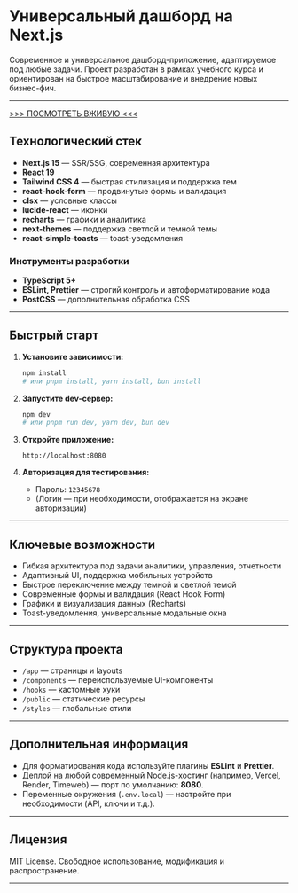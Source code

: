 # Универсальный дашборд на Next.js

Современное и универсальное дашборд-приложение, адаптируемое под любые задачи. Проект разработан в рамках учебного курса и ориентирован на быстрое масштабирование и внедрение новых бизнес-фич.

---

[>>> ПОСМОТРЕТЬ ВЖИВУЮ <<<](https://taskhub.berghub.ru)


## Технологический стек

- **Next.js 15** — SSR/SSG, современная архитектура
- **React 19**
- **Tailwind CSS 4** — быстрая стилизация и поддержка тем
- **react-hook-form** — продвинутые формы и валидация
- **clsx** — условные классы
- **lucide-react** — иконки
- **recharts** — графики и аналитика
- **next-themes** — поддержка светлой и темной темы
- **react-simple-toasts** — toast-уведомления

### Инструменты разработки

- **TypeScript 5+**
- **ESLint, Prettier** — строгий контроль и автоформатирование кода
- **PostCSS** — дополнительная обработка CSS

---

## Быстрый старт

1. **Установите зависимости:**

    ```bash
    npm install
    # или pnpm install, yarn install, bun install
    ```

2. **Запустите dev-сервер:**

    ```bash
    npm dev
    # или pnpm run dev, yarn dev, bun dev
    ```

3. **Откройте приложение:**

    ```
    http://localhost:8080
    ```

4. **Авторизация для тестирования:**

    - Пароль: `12345678`
    - (Логин — при необходимости, отображается на экране авторизации)

---

## Ключевые возможности

- Гибкая архитектура под задачи аналитики, управления, отчетности
- Адаптивный UI, поддержка мобильных устройств
- Быстрое переключение между темной и светлой темой
- Современные формы и валидация (React Hook Form)
- Графики и визуализация данных (Recharts)
- Toast-уведомления, универсальные модальные окна

---

## Структура проекта

- `/app` — страницы и layouts
- `/components` — переиспользуемые UI-компоненты
- `/hooks` — кастомные хуки
- `/public` — статические ресурсы
- `/styles` — глобальные стили

---

## Дополнительная информация

- Для форматирования кода используйте плагины **ESLint** и **Prettier**.
- Деплой на любой современный Node.js-хостинг (например, Vercel, Render, Timeweb) — порт по умолчанию: **8080**.
- Переменные окружения (`.env.local`) — настройте при необходимости (API, ключи и т.д.).

---

## Лицензия

MIT License. Свободное использование, модификация и распространение.

---